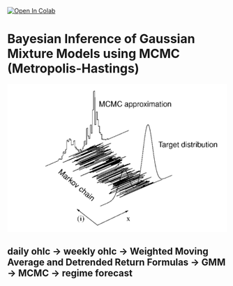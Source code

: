 [![Open In Colab](https://colab.research.google.com/assets/colab-badge.svg)](https://colab.research.google.com/github/iNANOV/quant-models-lab/blob/main/experiments/bayesian_gmm_mcmc/bayesian_gmm_mcmc_regime_forecast.ipynb)

# Bayesian Inference of Gaussian Mixture Models using MCMC (Metropolis-Hastings)

![MCMC](MCMC%20approximation.PNG)


## daily ohlc -> weekly ohlc -> Weighted Moving Average and Detrended Return Formulas -> GMM -> MCMC -> regime forecast
